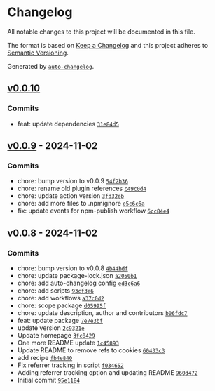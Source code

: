# Changelog

All notable changes to this project will be documented in this file.

The format is based on [Keep a Changelog](https://keepachangelog.com/en/1.0.0/)
and this project adheres to [Semantic Versioning](https://semver.org/spec/v2.0.0.html).

Generated by [`auto-changelog`](https://github.com/CookPete/auto-changelog).

## [v0.0.10](https://github.com/dnwjn/gatsby-plugin-plausible/compare/v0.0.9...v0.0.10)

### Commits

- feat: update dependencies [`31e84d5`](https://github.com/dnwjn/gatsby-plugin-plausible/commit/31e84d57c71a7f82faaee47ef0aa29cc34f8caa5)

## [v0.0.9](https://github.com/dnwjn/gatsby-plugin-plausible/compare/v0.0.8...v0.0.9) - 2024-11-02

### Commits

- chore: bump version to v0.0.9 [`54f2b36`](https://github.com/dnwjn/gatsby-plugin-plausible/commit/54f2b3619a38b43cfbaddc9b406294d94d1e53d3)
- chore: rename old plugin references [`c49c0d4`](https://github.com/dnwjn/gatsby-plugin-plausible/commit/c49c0d4d1a52e440cf35171c95cd5487310e4bb8)
- chore: update action version [`3fd32eb`](https://github.com/dnwjn/gatsby-plugin-plausible/commit/3fd32ebbe0f9efa1c73e9bdc281faa0cd772c0c6)
- chore: add more files to .npmignore [`e5c6c6a`](https://github.com/dnwjn/gatsby-plugin-plausible/commit/e5c6c6adfc406b7c1345652cf0f2b831e31f1b07)
- fix: update events for npm-publish workflow [`6cc84e4`](https://github.com/dnwjn/gatsby-plugin-plausible/commit/6cc84e4122590e646a9d1770ed0df4f560699504)

## v0.0.8 - 2024-11-02

### Commits

- chore: bump version to v0.0.8 [`4b44bdf`](https://github.com/dnwjn/gatsby-plugin-plausible/commit/4b44bdf79f3ea7c7f8338354de7caf2619ee50dc)
- chore: update package-lock.json [`a2050b1`](https://github.com/dnwjn/gatsby-plugin-plausible/commit/a2050b1d266dd4a1c9770a4396c96dbdd38574c8)
- chore: add auto-changelog config [`ed3c6a6`](https://github.com/dnwjn/gatsby-plugin-plausible/commit/ed3c6a68e95dec3494e0f236a016924e93a427f2)
- chore: add scripts [`93cf3e6`](https://github.com/dnwjn/gatsby-plugin-plausible/commit/93cf3e64a632bf7a493743430c9406aa8ce73f84)
- chore: add workflows [`a37c0d2`](https://github.com/dnwjn/gatsby-plugin-plausible/commit/a37c0d2a62ab068b879c4ca4458cabeb547fc5ae)
- chore: scope package [`d05995f`](https://github.com/dnwjn/gatsby-plugin-plausible/commit/d05995f633b7bd424bf1b7890b61b54647d2de98)
- chore: update description, author and contributors [`b06fdc7`](https://github.com/dnwjn/gatsby-plugin-plausible/commit/b06fdc77dae8c6a23b28a473cdc5843f91e1d0f2)
- feat: update package [`7e7e3bf`](https://github.com/dnwjn/gatsby-plugin-plausible/commit/7e7e3bfe4819489e7502b7ab97f2b50368c1fe2e)
- update version [`2c9321e`](https://github.com/dnwjn/gatsby-plugin-plausible/commit/2c9321e47429afb3a80a637b8165b54151b7eac8)
- Update homepage [`3fc8429`](https://github.com/dnwjn/gatsby-plugin-plausible/commit/3fc84297342a6da90b12dbaa4411ce0fc8ce82ab)
- One more README update [`1c45893`](https://github.com/dnwjn/gatsby-plugin-plausible/commit/1c458938f2d120576b226e1cf62511a5d277f89b)
- Update README to remove refs to cookies [`60433c3`](https://github.com/dnwjn/gatsby-plugin-plausible/commit/60433c31b836d4e24bf8c59685c080c1857d8dba)
- add recipe [`fb4e840`](https://github.com/dnwjn/gatsby-plugin-plausible/commit/fb4e840d70f3c51347cf04b73dda658c29c33b94)
- Fix referrer tracking in script [`f034652`](https://github.com/dnwjn/gatsby-plugin-plausible/commit/f0346526b46471f2bffbbf78d632927555daf698)
- Adding referrer tracking option and updating README [`960d472`](https://github.com/dnwjn/gatsby-plugin-plausible/commit/960d4726a4100f8255746cfff984726958fab58c)
- Initial commit [`95e1184`](https://github.com/dnwjn/gatsby-plugin-plausible/commit/95e11846c97e032e6b8f00456f2ad9e7f87d653e)
